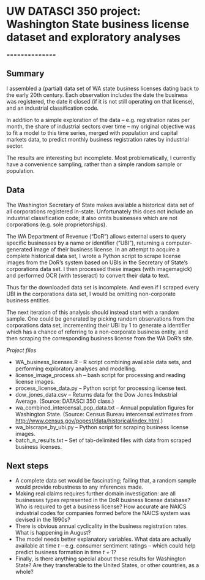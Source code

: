 UW DATASCI 350 project: Washington State business license dataset and exploratory analyses
==============
==============

Summary
--------------
I assembled a (partial) data set of WA state business licenses dating back to the early 20th century. Each observation includes the date the business was registered, the date it closed (if it is not still operating on that license), and an industrial classification code.

In addition to a simple exploration of the data – e.g. registration rates per month, the share of industrial sectors over time – my original objective was to fit a model to this time series, merged with population and capital markets data, to predict monthly business registration rates by industrial sector.

The results are interesting but incomplete. Most problematically, I currently have a convenience sampling, rather than a simple random sample or population.

Data
--------------
The Washington Secretary of State makes available a historical data set of all corporations registered in-state. Unfortunately this does not include an industrial classification code; it also omits businesses which are not corporations (e.g. sole proprietorships). 

The WA Department of Revenue (“DoR”) allows external users to query specific businesses by a name or identifier (“UBI”), returning a computer-generated image of their business license.
In an attempt to acquire a complete historical data set, I wrote a Python script to scrape license images from the DoR’s system based on UBIs in the Secretary of State’s corporations data set. I then processed these images (with imagemagick) and performed OCR (with tesseract) to convert their data to text.

Thus far the downloaded data set is incomplete. And even if I scraped every UBI in the corporations data set, I would be omitting non-corporate business entities.

The next iteration of this analysis should instead start with a random sample. One could be generated by picking random observations from the corporations data set, incrementing their UBI by 1 to generate a identifier which has a chance of referring to a non-corporate business entity, and then scraping the corresponding business license from the WA DoR’s site.

*Project files*
-	WA_business_licenses.R – R script combining available data sets, and performing exploratory analyses and modelling.
-	license_image_process.sh – bash script for processing and reading license images.
-	process_license_data.py – Python script for processing license text.
-	dow_jones_data.csv – Returns data for the Dow Jones Industrial Average. (Source: DATASCI 350 class.)
-	wa_combined_intercensal_pop_data.txt – Annual population figures for Washington State. (Source: Census Bureau intercensal estimates from http://www.census.gov/popest/data/historical/index.html.)
-	wa_blscrape_by_ubi.py – Python script for scraping business license images.
-	batch_n_results.txt – Set of tab-delimited files with data from scraped business licenses.

Next steps
--------------

-	A complete data set would be fascinating; failing that, a random sample would provide robustness to any inferences made.
-	Making real claims requires further domain investigation: are all businesses types represented in the DoR business license database? Who is required to get a business license? How accurate are NAICS industrial codes for companies formed before the NAICS system was devised in the 1990s?
-	There is obvious annual cyclicality in the business registration rates. What is happening in August?
-	The model needs better explanatory variables. What data are actually available at time *t* – e.g. consumer sentiment ratings – which could help predict business formation in time *t* + 1?
-	Finally, is there anything special about these results for Washington State? Are they transferable to the United States, or other countries, as a whole?
